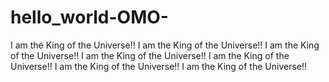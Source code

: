 # hello_world-OMO-
I am the King of the Universe!!
I am the King of the Universe!!
I am the King of the Universe!!
I am the King of the Universe!!
I am the King of the Universe!!
I am the King of the Universe!!
I am the King of the Universe!!
